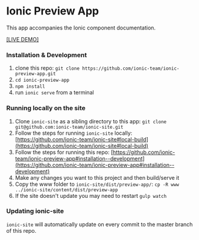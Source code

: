 # Ionic Preview App

This app accompanies the Ionic component documentation.

[[LIVE DEMO]](http://ionicframework.com/docs/components/)

### Installation & Development

1. clone this repo: `git clone https://github.com/ionic-team/ionic-preview-app.git`
2. `cd ionic-preview-app`
3. `npm install`
4. run `ionic serve` from a terminal


### Running locally on the site

1. Clone `ionic-site` as a sibling directory to this app: `git clone git@github.com:ionic-team/ionic-site.git`
2. Follow the steps for running `ionic-site` locally: [https://github.com/ionic-team/ionic-site#local-build](https://github.com/ionic-team/ionic-site#local-build)
3. Follow the steps for running this repo: [https://github.com/ionic-team/ionic-preview-app#installation--development](https://github.com/ionic-team/ionic-preview-app#installation--development)
4. Make any changes you want to this project and then build/serve it
5. Copy the www folder to `ionic-site/dist/preview-app/`: `cp -R www ../ionic-site/content/dist/preview-app`
6. If the site doesn't update you may need to restart `gulp watch`


### Updating ionic-site

`ionic-site` will automatically update on every commit to the master branch of this repo.
